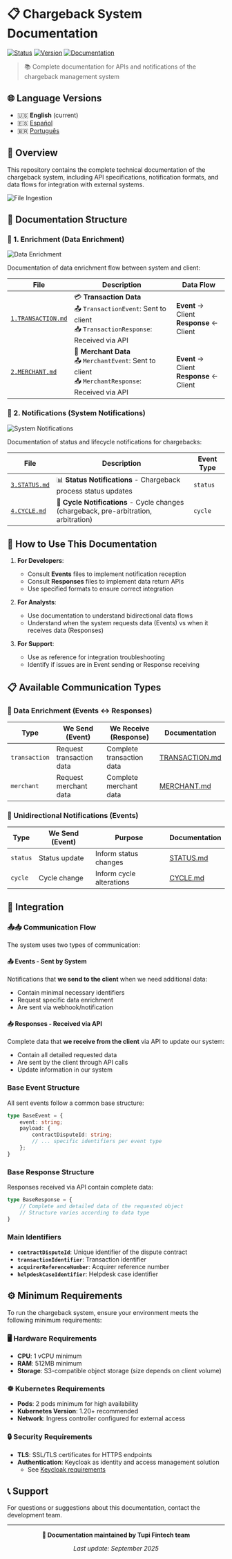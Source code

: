 # 📋 Chargeback System Documentation

[![Status](https://img.shields.io/badge/status-active-brightgreen)]()
[![Version](https://img.shields.io/badge/version-1.0.0-blue)]()
[![Documentation](https://img.shields.io/badge/docs-complete-success)]()

> 📚 Complete documentation for APIs and notifications of the chargeback management system

## 🌐 Language Versions

- 🇺🇸 **English** (current)
- 🇪🇸 [Español](./README.es.md)
- 🇧🇷 [Português](./README.pt-br.md)

## 🎯 Overview

This repository contains the complete technical documentation of the chargeback system, including API specifications, notification formats, and data flows for integration with external systems.

![File Ingestion](./images/file-ingestion.png)

## 📁 Documentation Structure

### 🔄 1. Enrichment (Data Enrichment)

![Data Enrichment](./images/data-enrichment.png)

Documentation of data enrichment flow between system and client:

| File | Description | Data Flow |
|------|-------------|-----------|
| [`1.TRANSACTION.md`](./1.Enrichment/1.TRANSACTION.md) | 💳 **Transaction Data**<br/>📤 `TransactionEvent`: Sent to client<br/>📥 `TransactionResponse`: Received via API | **Event** → Client<br/>**Response** ← Client |
| [`2.MERCHANT.md`](./1.Enrichment/2.MERCHANT.md) | 🏪 **Merchant Data**<br/>📤 `MerchantEvent`: Sent to client<br/>📥 `MerchantResponse`: Received via API | **Event** → Client<br/>**Response** ← Client |

### 📢 2. Notifications (System Notifications)

![System Notifications](./images/system-notifications.png)

Documentation of status and lifecycle notifications for chargebacks:

| File | Description | Event Type |
|------|-------------|------------|
| [`3.STATUS.md`](./2.Notifications/3.STATUS.md) | 📊 **Status Notifications** - Chargeback process status updates | `status` |
| [`4.CYCLE.md`](./2.Notifications/4.CYCLE.md) | 🔄 **Cycle Notifications** - Cycle changes (chargeback, pre-arbitration, arbitration) | `cycle` |

## 🚀 How to Use This Documentation

1. **For Developers**: 
   - Consult **Events** files to implement notification reception
   - Consult **Responses** files to implement data return APIs
   - Use specified formats to ensure correct integration

2. **For Analysts**: 
   - Use documentation to understand bidirectional data flows
   - Understand when the system requests data (Events) vs when it receives data (Responses)

3. **For Support**: 
   - Use as reference for integration troubleshooting
   - Identify if issues are in Event sending or Response receiving

## 📋 Available Communication Types

### 🔄 Data Enrichment (Events ↔ Responses)

| Type | We Send (Event) | We Receive (Response) | Documentation |
|------|-----------------|----------------------|---------------|
| `transaction` | Request transaction data | Complete transaction data | [TRANSACTION.md](./1.Enrichment/1.TRANSACTION.md) |
| `merchant` | Request merchant data | Complete merchant data | [MERCHANT.md](./1.Enrichment/2.MERCHANT.md) |

### 📢 Unidirectional Notifications (Events)

| Type | We Send (Event) | Purpose | Documentation |
|------|-----------------|---------|---------------|
| `status` | Status update | Inform status changes | [STATUS.md](./2.Notifications/3.STATUS.md) |
| `cycle` | Cycle change | Inform cycle alterations | [CYCLE.md](./2.Notifications/4.CYCLE.md) |

## 🔧 Integration

### 📤📥 Communication Flow

The system uses two types of communication:

#### 📤 **Events** - Sent by System
Notifications that **we send to the client** when we need additional data:
- Contain minimal necessary identifiers
- Request specific data enrichment
- Are sent via webhook/notification

#### 📥 **Responses** - Received via API  
Complete data that **we receive from the client** via API to update our system:
- Contain all detailed requested data
- Are sent by the client through API calls
- Update information in our system

### Base Event Structure

All sent events follow a common base structure:

```typescript
type BaseEvent = {
    event: string;
    payload: {
        contractDisputeId: string;
        // ... specific identifiers per event type
    };
}
```

### Base Response Structure

Responses received via API contain complete data:

```typescript
type BaseResponse = {
    // Complete and detailed data of the requested object
    // Structure varies according to data type
}
```

### Main Identifiers

- **`contractDisputeId`**: Unique identifier of the dispute contract
- **`transactionIdentifier`**: Transaction identifier
- **`acquirerReferenceNumber`**: Acquirer reference number
- **`helpdeskCaseIdentifier`**: Helpdesk case identifier

## ⚙️ Minimum Requirements

To run the chargeback system, ensure your environment meets the following minimum requirements:

### 🖥️ Hardware Requirements
- **CPU**: 1 vCPU minimum
- **RAM**: 512MB minimum
- **Storage**: S3-compatible object storage (size depends on client volume)

### ☸️ Kubernetes Requirements
- **Pods**: 2 pods minimum for high availability
- **Kubernetes Version**: 1.20+ recommended
- **Network**: Ingress controller configured for external access

### 🔒 Security Requirements
- **TLS**: SSL/TLS certificates for HTTPS endpoints
- **Authentication**: Keycloak as identity and access management solution
  - See [Keycloak requirements](https://www.keycloak.org/high-availability/concepts-memory-and-cpu-sizing)

## 📞 Support

For questions or suggestions about this documentation, contact the development team.

---

<div align="center">

**📄 Documentation maintained by Tupi Fintech team**

*Last update: September 2025*

</div>